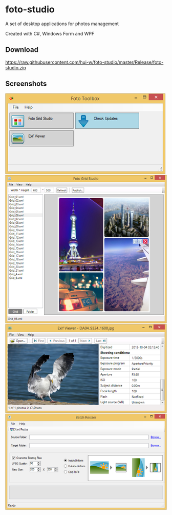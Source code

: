 # foto-studio
A set of desktop applications for photos management

Created with C#, Windows Form and WPF

## Download

https://raw.githubusercontent.com/hui-w/foto-studio/master/Release/foto-studio.zip

## Screenshots

![image](https://raw.githubusercontent.com/hui-w/foto-studio/master/screenshots/1.png)
![image](https://raw.githubusercontent.com/hui-w/foto-studio/master/screenshots/2.png)
![image](https://raw.githubusercontent.com/hui-w/foto-studio/master/screenshots/3.png)
![image](https://raw.githubusercontent.com/hui-w/foto-studio/master/screenshots/4.png)

